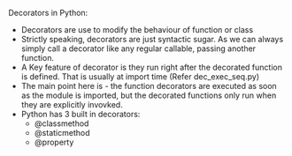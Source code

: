 Decorators in Python:

- Decorators are use to modify the behaviour of function or class
- Strictly speaking, decorators are just syntactic sugar. As we can always simply call a decorator like any regular callable, passing another function.
- A Key feature of decorator is they run right after the decorated function is defined. That is usually at import time (Refer dec_exec_seq.py)
- The main point here is - the function decorators are executed as soon as the module is imported, but the decorated functions only run when they are explicitly invovked.
- Python has 3 built in decorators:
    * @classmethod
    * @staticmethod
    * @property
    
